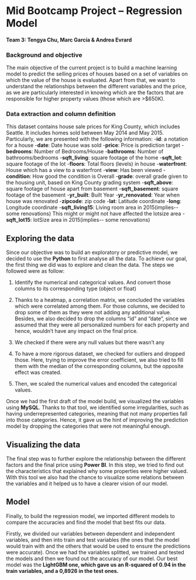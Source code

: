 # Mid Bootcamp Project – Regression Model

#### Team 3: Tengya Chu, Marc García & Andrea Evrard

### Background and objective

The main objective of the current project is to build a machine learning model to predict the selling prices of houses based on a set of variables on which the value of the house is evaluated. 
Apart from that, we want to understand the relationships between the different variables and the price, as we are particularly interested in knowing which are the factors that are responsible for higher property values (those which are >$650K). 

### Data extraction and column definition

This dataset contains house sale prices for King County, which includes Seattle. It includes homes sold between May 2014 and May 2015.
Particularly, we are presented with the following information: 
-**id**: a notation for a house
-**date**: Date house was sold
-**price**: Price is prediction target
-**bedrooms**: Number of Bedrooms/House
-**bathrooms**: Number of bathrooms/bedrooms
-**sqft_living**: square footage of the home
-**sqft_lot**: square footage of the lot
-**floors**: Total floors (levels) in house
-**waterfront**: House which has a view to a waterfront
-**view**: Has been viewed
-**condition**: How good the condition is Overall
-**grade**: overall grade given to the housing unit, based on King County grading system
-**sqft_above**: square footage of house apart from basement
-**sqft_basement**: square footage of the basement
-**yr_built**: Built Year
-**yr_renovated**: Year when house was renovated
-**zipcode**: zip code
-**lat**: Latitude coordinate
-**long**: Longitude coordinate
-**sqft_living15**: Living room area in 2015(implies-- some renovations) This might or might not have affected the lotsize area
-**sqft_lot15**: lotSize area in 2015(implies-- some renovations)

## Exploring the data 

Since our objective was to build an exploratory or predictive model, we decided to use the **Python** to first analyse all the data. 
To achieve our goal, the first thing we did was to explore and clean the data. The steps we followed were as follow: 
1.	Identify the numerical and categorical values. And convert those columns to its corresponding type (object or float)

2.	Thanks to a heatmap, a correlation matrix, we concluded the variables which were correlated among them. For those columns, we decided to drop some of them as they were not adding any additional value. Besides, we also decided to drop the columns “id” and “date”, since we assumed that they were all personalized numbers for each property and hence, wouldn’t have any impact on the final price. 

3.	We checked if there were any null values but there wasn’t any 

4.	To have a more rigorous dataset, we checked for outliers and dropped those. Here, trying to improve the error coefficient, we also tried to fill them with the median of the corresponding columns, but the opposite effect was created. 

5.	Then, we scaled the numerical values and encoded the categorical values. 

Once we had the first draft of the model build, we visualized the variables using **MySQL**. Thanks to that tool, we identified some irregularities, such as having underrepresented categories, meaning that not many properties fall into those categories. Hence, it gave us the hint of improving the prediction model by dropping the categories that were not meaningful enough. 

## Visualizing the data

The final step was to further explore the relationship between the different factors and the final price using **Power BI**. In this step, we tried to find out the characteristics that explained why some properties were higher valued. With this tool we also had the chance to visualize some relations between the variables and it helped us to have a clearer vision of our model.

## Model

Finally, to build the regression model, we imported different models to compare the accuracies and find the model that best fits our data. 

Firstly, we divided our variables between dependent and independent variables, and then into train and test variables (the ones that the model would train with and the others that would be used to ensure the predictions were accurate). Once we had the variables splitted, we trained and tested the models and then we found out the accuracy of our model. Our best model was the **LightGBM one, which gave us an R-squared of 0.94 in the train variables, and a 0,8926 in the test ones.** 
